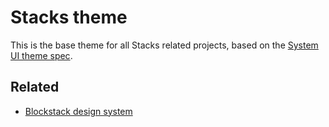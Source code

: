# Stacks theme

This is the base theme for all Stacks related projects, based on the [System UI theme spec](https://system-ui.com/theme).

## Related

- [Blockstack design system](https://blockstack.design)
